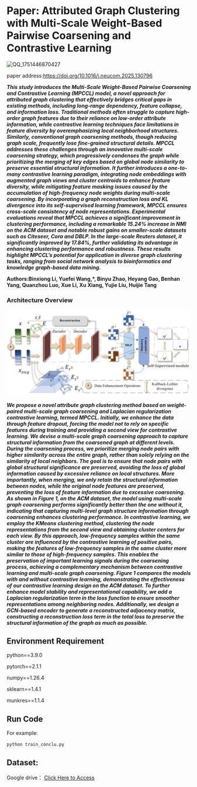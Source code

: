 # Paper: Attributed Graph Clustering with Multi-Scale Weight-Based Pairwise Coarsening and Contrastive Learning

![QQ_1751446870427](https://github.com/user-attachments/assets/ad6a747d-6902-4d99-9d6a-0c302d8c072e)

paper address:https://doi.org/10.1016/j.neucom.2025.130796

***This study introduces the Multi-Scale Weight-Based Pairwise Coarsening and Contrastive Learning (MPCCL) model, a novel approach for attributed graph clustering that effectively bridges critical gaps in existing methods, including long-range dependency, feature collapse, and information loss. Traditional methods often struggle to capture high-order graph features due to their reliance on low-order attribute information, while contrastive learning techniques face limitations in feature diversity by overemphasizing local neighborhood structures. Similarly, conventional graph coarsening methods, though reducing graph scale, frequently lose fine-grained structural details. MPCCL addresses these challenges through an innovative multi-scale coarsening strategy, which progressively condenses the graph while prioritizing the merging of key edges based on global node similarity to preserve essential structural information. It further introduces a one-to-many contrastive learning paradigm, integrating node embeddings with augmented graph views and cluster centroids to enhance feature diversity, while mitigating feature masking issues caused by the accumulation of high-frequency node weights during multi-scale coarsening. By incorporating a graph reconstruction loss and KL divergence into its self-supervised learning framework, MPCCL ensures cross-scale consistency of node representations. Experimental evaluations reveal that MPCCL achieves a significant improvement in clustering performance, including a remarkable 15.24% increase in NMI on the ACM dataset and notable robust gains on smaller-scale datasets such as Citeseer, Cora and DBLP. In the large-scale Reuters dataset, it significantly improved by 17.84%, further validating its advantage in enhancing clustering performance and robustness. These results highlight MPCCL’s potential for application in diverse graph clustering tasks, ranging from social network analysis to bioinformatics and knowledge graph-based data mining.***

**Authors:Binxiong Li, Yuefei Wang,*, Binyu Zhao, Heyang Gao, Benhan Yang, Quanzhou Luo, Xue Li, Xu Xiang, Yujie Liu, Huijie Tang**

### Architecture Overview

![MPCCL](https://github.com/YF-W/MPCCL/blob/1446e417487806a2357471439b806349a0a23425/MPCCL.png)

***We propose a novel attribute graph clustering method based on weight-paired multi-scale graph coarsening and Laplacian regularization contrastive learning, termed MPCCL. Initially, we enhance the data through feature dropout, forcing the model not to rely on specific features during training and providing a second view for contrastive learning. We devise a multi-scale graph coarsening approach to capture structural information from the coarsened graph at different levels. During the coarsening process, we prioritize merging node pairs with higher similarity across the entire graph, rather than solely relying on the similarity of local neighbors. The goal is to ensure that node pairs with global structural significance are preserved, avoiding the loss of global information caused by excessive reliance on local structures. More importantly, when merging, we only retain the structural information between nodes, while the original node features are preserved, preventing the loss of feature information due to excessive coarsening. As shown in Figure 1, on the ACM dataset, the model using multi-scale graph coarsening performs significantly better than the one without it, indicating that capturing multi-level graph structure information through coarsening enhances clustering performance. In contrastive learning, we employ the KMeans clustering method, clustering the node representations from the second view and obtaining cluster centers for each view. By this approach, low-frequency samples within the same cluster are influenced by the contrastive learning of positive pairs, making the features of low-frequency samples in the same cluster more similar to those of high-frequency samples. This enables the preservation of important learning signals during the coarsening process, achieving a complementary mechanism between contrastive learning and multi-scale graph coarsening. Figure 1 compares the models with and without contrastive learning, demonstrating the effectiveness of our contrastive learning design on the ACM dataset. To further enhance model stability and representational capability, we add a Laplacian regularization term in the loss function to ensure smoother representations among neighboring nodes. Additionally, we design a GCN-based encoder to generate a reconstructed adjacency matrix, constructing a reconstruction loss term in the total loss to preserve the structural information of the graph as much as possible.***

## Environment Requirement

python==3.9.0

pytorch==2.1.1

numpy==1.26.4

sklearn==1.4.1

munkres==1.1.4

## Run Code

For example: 

```python
python train_conclu.py
```

## Dataset:

Google drive：
[Click Here to Access](https://drive.google.com/drive/folders/1FfXnNGiOTuFUhNoEEkWvQpdZ1sIzBWp6?usp=sharing)
